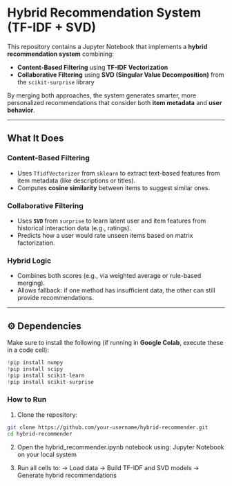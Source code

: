 #  Hybrid Recommendation System (TF-IDF + SVD)

This repository contains a Jupyter Notebook that implements a **hybrid recommendation system** combining:

-  **Content-Based Filtering** using **TF-IDF Vectorization**
-  **Collaborative Filtering** using **SVD (Singular Value Decomposition)** from the `scikit-surprise` library

By merging both approaches, the system generates smarter, more personalized recommendations that consider both **item metadata** and **user behavior**.

---

##  What It Does

###  Content-Based Filtering
- Uses `TfidfVectorizer` from `sklearn` to extract text-based features from item metadata (like descriptions or titles).
- Computes **cosine similarity** between items to suggest similar ones.

###  Collaborative Filtering
- Uses **`SVD`** from `surprise` to learn latent user and item features from historical interaction data (e.g., ratings).
- Predicts how a user would rate unseen items based on matrix factorization.

###  Hybrid Logic
- Combines both scores (e.g., via weighted average or rule-based merging).
- Allows fallback: if one method has insufficient data, the other can still provide recommendations.

---

## ⚙️ Dependencies

Make sure to install the following (if running in **Google Colab**, execute these in a code cell):

```python
!pip install numpy
!pip install scipy
!pip install scikit-learn
!pip install scikit-surprise
```

### How to Run
1. Clone the repository:
```bash 
git clone https://github.com/your-username/hybrid-recommender.git
cd hybrid-recommender
```

2. Open the hybrid_recommender.ipynb notebook using:
  Jupyter Notebook on your local system

3. Run all cells to:
  -> Load data
  -> Build TF-IDF and SVD models
  -> Generate hybrid recommendations
